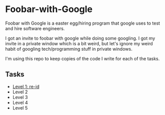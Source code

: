 # Foobar-with-Google
Foobar with Google is a easter egg/hiring program that google uses to test and hire software engineers.

I got an invite to foobar with google while doing some googling. I got my invite in a private window which is a bit weird, but let's ignore my weird habit of googling tech/programming stuff in private windows.

I'm using this repo to keep copies of the code I write for each of the tasks.

## Tasks
- [Level 1: re-id](re-id/)
- Level 2
- Level 3
- Level 4
- Level 5